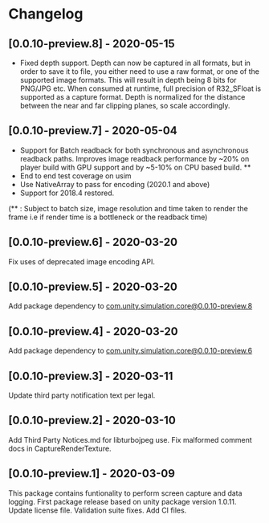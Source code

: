 # Changelog

## [0.0.10-preview.8] - 2020-05-15

- Fixed depth support. Depth can now be captured in all formats, but in order to save it to file, 
  you either need to use a raw format, or one of the supported image formats.
  This will result in depth being 8 bits for PNG/JPG etc.
  When consumed at runtime, full precision of R32_SFloat is supported as a capture format.
  Depth is normalized for the distance between the near and far clipping planes, so scale accordingly.

## [0.0.10-preview.7] - 2020-05-04

- Support for Batch readback for both synchronous and asynchronous readback paths. Improves image readback performance by ~20% on player build with GPU support and by ~5-10% on CPU based build. **
- End to end test coverage on usim
- Use NativeArray to pass for encoding (2020.1 and above)
- Support for 2018.4 restored.

(** : Subject to batch size, image resolution and time taken to render the frame i.e if render time is a bottleneck or the readback time)

## [0.0.10-preview.6] - 2020-03-20

Fix uses of deprecated image encoding API.

## [0.0.10-preview.5] - 2020-03-20

Add package dependency to com.unity.simulation.core@0.0.10-preview.8

## [0.0.10-preview.4] - 2020-03-20

Add package dependency to com.unity.simulation.core@0.0.10-preview.6

## [0.0.10-preview.3] - 2020-03-11

Update third party notification text per legal.

## [0.0.10-preview.2] - 2020-03-10

Add Third Party Notices.md for libturbojpeg use.
Fix malformed comment docs in CaptureRenderTexture.

## [0.0.10-preview.1] - 2020-03-09

This package contains funtionality to perform screen capture and data logging.
First package release based on unity package version 1.0.11.
Update license file.
Validation suite fixes.
Add CI files.
